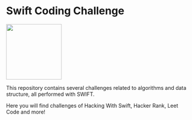 # Swift Coding Challenge

<img src="https://images.squarespace-cdn.com/content/v1/558def25e4b0fc259f066636/1533603429394-T8E8IQCL03OEREG2ZQMN/Swift_logo.png?format=1000w" width="150">

This repository contains several challenges related to algorithms and data structure, all performed with SWIFT.

Here you will find challenges of Hacking With Swift, Hacker Rank, Leet Code and more!
